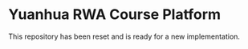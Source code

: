 
# Yuanhua RWA Course Platform

This repository has been reset and is ready for a new implementation.
